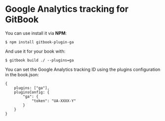 Google Analytics tracking for GitBook
==============

You can use install it via **NPM**:

```
$ npm install gitbook-plugin-ga
```

And use it for your book with:

```
$ gitbook build ./ --plugins=ga
```

You can set the Google Analytics tracking ID using the plugins configuration in the book.json:

```
{
    plugins: ["ga"],
    pluginsConfig: {
        "ga": {
            "token": "UA-XXXX-Y"
        }
    }
}
```
